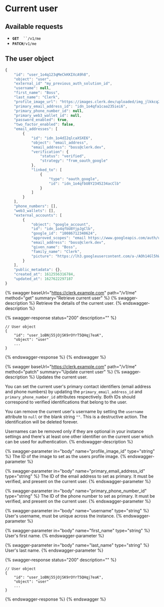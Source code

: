 # Current user

## Available requests

* **`GET`**`  ``/v1/me`
* **`PATCH`**`/v1/me`

## The user object

```javascript
{
    "id": "user_1o4q123qMeCkKKIXcA9h8",
    "object": "user",
    "external_id" "my_previous_auth_solution_id",
    "username": null,
    "first_name": "Boss",
    "last_name": "Clerk",
    "profile_image_url": "https://images.clerk.dev/uploaded/img_jlkkcq2786n0.jpeg",
    "primary_email_address_id": "idn_1o4qfa1caa235iei6",
    "primary_phone_number_id": null,
    "primary_web3_wallet_id": null,
    "password_enabled": true,
    "two_factor_enabled": false,
    "email_addresses": [
        {
            "id": "idn_1o4dI2qlcaXSXE6",
            "object": "email_address",
            "email_address": "boss@clerk.dev",
            "verification": {
                "status": "verified",
                "strategy": "from_oauth_google"
            },
            "linked_to": [
                {
                    "type": "oauth_google",
                    "id": "idn_1o4qfbU8Y2345234acClb"
                }
            ]
        }
    ],
    "phone_numbers": [],
    "web3_wallets": [],
    "external_accounts": [
        {
            "object": "google_account",
            "id": "idn_1o4qfbU8YjpJgClb",
            "google_id": "10086712340624",
            "approved_scopes": "email https://www.googleapis.com/auth/userinfo.email https://www.googleapis.com/auth/userinfo.profile openid profile",
            "email_address": "boss@clerk.dev",
            "given_name": "Boss",
            "family_name": "Clerk",
            "picture": "https://lh3.googleusercontent.com/a-/AOh14Gl5hWBSGDUdas2341vtMfY6_NUbPx=s1000-c"
        }
    ],
    "public_metadata": {},
    "created_at": 1612556316784,
    "updated_at": 1627622297187
}
```

{% swagger baseUrl="https://clerk.example.com" path="/v1/me" method="get" summary="Retrieve current user" %}
{% swagger-description %}
Retrieve the details of the current user. 
{% endswagger-description %}

{% swagger-response status="200" description="" %}
```
// User object
{
    "id": "user_1oBNj55jOjSK9rOYrT5QHqj7eaK",
    "object": "user"
    ...
}
```
{% endswagger-response %}
{% endswagger %}

{% swagger baseUrl="https://clerk.example.com" path="/v1/me" method="patch" summary="Update current user" %}
{% swagger-description %}
Updates the current user.

You can set the current user's primary contact identifiers (email address and phone numbers) by updating the `primary_email_address_id` and `primary_phone_number_id` attributes respectively. Both IDs should correspond to verified identifications that belong to the user.

You can remove the current user's username by setting the `username` attribute to `null` or the blank string `""`. This is a destructive action. The identification will be deleted forever.

Usernames can be removed only if they are optional in your instance settings and there's at least one other identifier on the current user which can be used for authentication.
{% endswagger-description %}

{% swagger-parameter in="body" name="profile_image_id" type="string" %}
The ID of the image to set as the users profile image.
{% endswagger-parameter %}

{% swagger-parameter in="body" name="primary_email_address_id" type="string" %}
The ID of the email address to set as primary.  It must be verified, and present on the current user.
{% endswagger-parameter %}

{% swagger-parameter in="body" name="primary_phone_number_id" type="string" %}
The ID of the phone number to set as primary.  It must be verified, and present on the current user.
{% endswagger-parameter %}

{% swagger-parameter in="body" name="username" type="string" %}
User's username, must be unique across the instance.
{% endswagger-parameter %}

{% swagger-parameter in="body" name="first_name" type="string" %}
User's first name.
{% endswagger-parameter %}

{% swagger-parameter in="body" name="last_name" type="string" %}
User's last name.
{% endswagger-parameter %}

{% swagger-response status="200" description="" %}
```
// User object
{
    "id": "user_1oBNj55jOjSK9rOYrT5QHqj7eaK",
    "object": "user"
    ...
}
```
{% endswagger-response %}
{% endswagger %}
